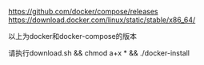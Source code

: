 https://github.com/docker/compose/releases
https://download.docker.com/linux/static/stable/x86_64/

以上为docker和docker-compose的版本

请执行download.sh &&  chmod a+x * && ./docker-install